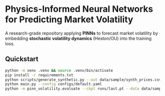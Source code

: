 # Physics-Informed Neural Networks for Predicting Market Volatility

A research-grade repository applying **PINNs** to forecast market volatility by embedding **stochastic volatility dynamics** (Heston/OU) into the training loss.

## Quickstart
```bash
python -m venv .venv && source .venv/bin/activate
pip install -r requirements.txt
python scripts/generate_synthetic.py --out data/sample/synth_prices.csv --n_steps 1000
python main.py --config configs/default.yaml
python -m pinn_volatility.evaluate --ckpt runs/last.pt --data data/sample/synth_prices.csv
```

